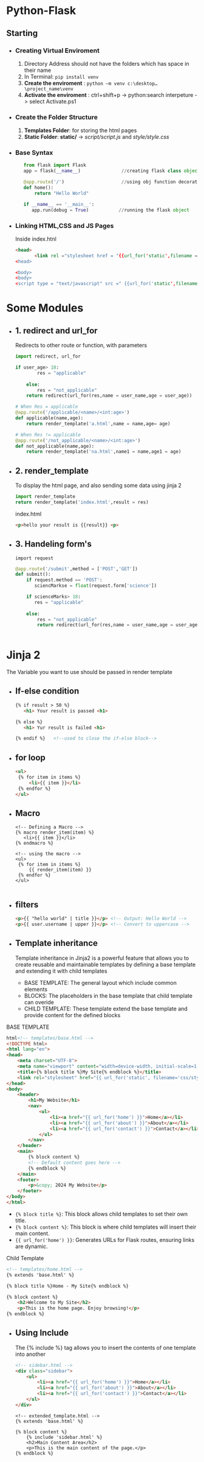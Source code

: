 # Python-Flask
##  Starting
 - ### Creating Virtual Enviroment
   1. Directory Address should not have the folders which has space in their name
   2. In Terminal:  `pip install venv`
   3. **Create the enviroment** :  `python –m venv c:\desktop…\project_name\venv`
   4. **Activate the enviroment** : ctrl+shift+p  -> python:search interpeture -> select Activate.ps1
      
 -  ### Create the Folder Structure
     1. **Templates Folder**: for storing the html pages
     2. **Static Folder**:  __static/__  ->  _script/script.js_ and _style/style.css_
   
 - ### Base Syntax
   ```python
      from flask import Flask
      app = flask(__name__)               //creating flask class object
   
      @app.route('/')                     //using obj function decorator
      def home():
          return "Hello World"
   
      if __name__ == '__main__':          
         app.run(debug = True)           //running the flask object
   ```

  - ### Linking HTML,CSS and JS Pages
    Inside index.htnl
    ```html
    <head>
           <link rel ="stylesheet href = "{{url_for('static',filename = 'css.style.css}}" >
    <head>

    <body>
    <body>
    <script type = "text/javascript" src =" {{url_for('static',filename = 'script/script.js')}} "> </script>
    
    ```

# Some Modules

 - ## 1. redirect and url_for
      Redirects to other route or function, with parameters
      ```python
      import redirect, url_for
      
      if user_age> 18:
              res = "applicable"    
              
          else:
              res = "not_applicable"   
          return redirect(url_for(res,name = user_name,age = user_age))
      
      # When Res = applicable
      @app.route('/applicable/<name>/<int:age>')
      def applicable(name,age):
          return render_template('a.html',name = name,age= age)
      
      # When Res != applicable
      @app.route('/not_applicable/<name>/<int:age>')
      def not_applicable(name,age):
          return render_template('na.html',name1 = name,age1 = age)
      
      ```

 - ## 2. render_template
      To display the html page, and also sending some data using jinja 2
      ```python
      import render_template
      return render_template('index.html',result = res)
      ```
      
      index.html
      ```html
      <p>hello your result is {{result}} <p>
      ```


 - ## 3. Handeling form's
      `import request`  
      
      ```python
      @app.route('/submit',method = ['POST','GET'])
      def submit():
          if request.method == 'POST':
             sciencMarkse = float(request.form['science'])
   
          if scienceMarks> 18:
             res = "applicable"    
           
          else:
              res = "not_applicable"   
              return redirect(url_for(res,name = user_name,age = user_age))
          
      ``` 

# Jinja 2
  The Variable you want to use should be passed in render template
 - ## If-else condition
   ```html
   {% if result > 50 %}
      <h1> Your result is passed <h1>

   {% else %}
      <h1> Yur result is failed <h1>

   {% endif %}   <!--used to close the if-else block-->
   
   ```
 - ## for loop
   ```html
   <ul>
    {% for item in items %}
        <li>{{ item }}</li>
    {% endfor %}
   </ul>
     ```
 - ## Macro
   ```
   <!-- Defining a Macro -->
   {% macro render_item(item) %}
      <li>{{ item }}</li>
   {% endmacro %}

   <!-- using the macro -->
   <ul>
    {% for item in items %}
        {{ render_item(item) }}
    {% endfor %}
   </ul>


   ```

    
 - ## filters
   ```html
   <p>{{ "hello world" | title }}</p> <!-- Output: Hello World -->
   <p>{{ user.username | upper }}</p> <!-- Convert to uppercase -->
   ```

 - ## Template inheritance
   Template inheritance in Jinja2 is a powerful feature that allows you to create 
   reusable and maintainable templates by defining a base template and extending it 
   with child templates

   - BASE TEMPLATE: The general layout which include common elements
   - BLOCKS: The placeholders in the base template that child template can overide
   - CHILD TEMPLATE: These template extend the base template and provide content for the defined blocks

  BASE TEMPLATE
   ```html
   html<!-- templates/base.html -->
   <!DOCTYPE html>
   <html lang="en">
   <head>
       <meta charset="UTF-8">
       <meta name="viewport" content="width=device-width, initial-scale=1.0">
       <title>{% block title %}My Site{% endblock %}</title>
       <link rel="stylesheet" href="{{ url_for('static', filename='css/styles.css') }}">
   </head>
   <body>
       <header>
           <h1>My Website</h1>
           <nav>
               <ul>
                   <li><a href="{{ url_for('home') }}">Home</a></li>
                   <li><a href="{{ url_for('about') }}">About</a></li>
                   <li><a href="{{ url_for('contact') }}">Contact</a></li>
               </ul>
           </nav>
       </header>
       <main>
           {% block content %}
           <!-- Default content goes here -->
           {% endblock %}
       </main>
       <footer>
           <p>&copy; 2024 My Website</p>
       </footer>
   </body>
   </html>

   ```
  - `{% block title %}`: This block allows child templates to set their own title.
  - `{% block content %}`: This block is where child templates will insert their main content.
  - `{{ url_for('home') }}`: Generates URLs for Flask routes, ensuring links are dynamic.

Child Template
```html
<!-- templates/home.html -->
{% extends 'base.html' %}

{% block title %}Home - My Site{% endblock %}

{% block content %}
    <h2>Welcome to My Site</h2>
    <p>This is the home page. Enjoy browsing!</p>
{% endblock %}

```


- ## Using Include
  The {% include %} tag allows you to insert the contents of one template into another
  ```html
  <!-- sidebar.html -->
  <div class="sidebar">
      <ul>
          <li><a href="{{ url_for('home') }}">Home</a></li>
          <li><a href="{{ url_for('about') }}">About</a></li>
          <li><a href="{{ url_for('contact') }}">Contact</a></li>
      </ul>
  </div>

  ``` 
  ```
  <!-- extended_template.html -->
  {% extends 'base.html' %}
  
  {% block content %}
      {% include 'sidebar.html' %}
      <h2>Main Content Area</h2>
      <p>This is the main content of the page.</p>
  {% endblock %}

  ```
